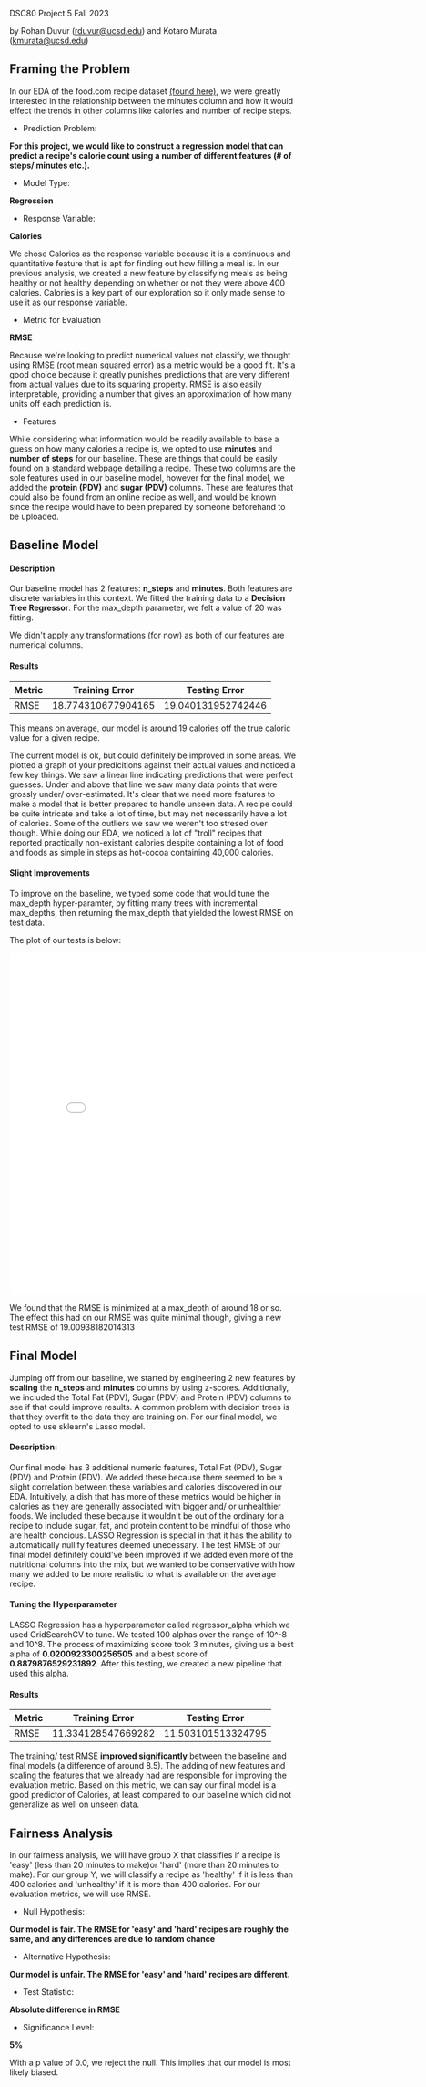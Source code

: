 DSC80 Project 5 Fall 2023

by Rohan Duvur (rduvur@ucsd.edu) and Kotaro Murata (kmurata@ucsd.edu)

## Framing the Problem

In our EDA of the food.com recipe dataset [(found here)](https://rduvur.github.io/FoodDataAnalysis/), we were greatly interested in the relationship between the minutes column and how it would effect the trends in other columns like calories and number of recipe steps.

- Prediction Problem:

**For this project, we would like to construct a regression model that can predict a recipe's calorie count using a number of different features (# of steps/ minutes etc.).**

- Model Type: 

**Regression** 

- Response Variable:

 **Calories**

We chose Calories as the response variable because it is a continuous and quantitative feature that is apt for finding out how filling a meal is. In our previous analysis, we created a new feature by classifying meals as being healthy or not healthy depending on whether or not they were above 400 calories. Calories is a key part of our exploration so it only made sense to use it as our response variable.

- Metric for Evaluation 

**RMSE**

Because we're looking to predict numerical values not classify, we thought using RMSE (root mean squared error) as a metric would be a good fit. It's a good choice because it greatly punishes predictions that are very different from actual values due to its squaring property. RMSE is also easily interpretable, providing a number that gives an approximation of how many units off each prediction is.

- Features 

While considering what information would be readily available to base a guess on how many calories a recipe is, we opted to use **minutes** and **number of steps** for our baseline. These are things that could be easily found on a standard webpage detailing a recipe. These two columns are the sole features used in our baseline model, however for the final model, we added the **protein (PDV)** and **sugar (PDV)** columns. These are features that could also be found from an online recipe as well, and would be known since the recipe would have to been prepared by someone beforehand to be uploaded.

## Baseline Model

#### Description

Our baseline model has 2 features: **n_steps** and **minutes**. Both features are discrete variables in this context. We fitted the training data to a **Decision Tree Regressor**. For the max_depth parameter, we felt a value of 20 was fitting. 

We didn't apply any transformations (for now) as both of our features are numerical columns. 

#### Results

| Metric   | Training Error    | Testing Error      |
| -------- | ----------------- | ------------------ |
| RMSE     | 18.774310677904165| 19.040131952742446 |

This means on average, our model is around 19 calories off the true caloric value for a given recipe. 

The current model is ok, but could definitely be improved in some areas. We plotted a graph of your predicitions against their actual values and noticed a few key things. We saw a linear line indicating predictions that were perfect guesses. Under and above that line we saw many data points that were grossly under/ over-estimated. It's clear that we need more features to make a model that is better prepared to handle unseen data. A recipe could be quite intricate and take a lot of time, but may not necessarily have a lot of calories. Some of the outliers we saw we weren't too stresed over though. While doing our EDA, we noticed a lot of "troll" recipes that reported practically non-existant calories despite containing a lot of food and foods as simple in steps as hot-cocoa containing 40,000 calories. 


#### Slight Improvements

To improve on the baseline, we typed some code that would tune the max_depth hyper-paramter, by fitting many trees with incremental max_depths, then returning the max_depth that yielded the lowest RMSE on test data.

The plot of our tests is below:

<iframe src="assets/max_depth.html" width=800 height=600 frameBorder=0></iframe>

We found that the RMSE is minimized at a max_depth of around 18 or so. The effect this had on our RMSE was quite minimal though, giving a new test RMSE of 19.00938182014313

## Final Model

Jumping off from our baseline, we started by engineering 2 new features by **scaling** the **n_steps** and **minutes** columns by using z-scores. Additionally, we included the Total Fat (PDV), Sugar (PDV) and Protein (PDV) columns to see if that could improve results. A common problem with decision trees is that they overfit to the data they are training on. For our final model, we opted to use sklearn's Lasso model.  

#### Description: 

Our final model has 3 additional numeric features, Total Fat (PDV), Sugar (PDV) and Protein (PDV). We added these because there seemed to be a slight correlation between these variables and calories discovered in our EDA. Intuitively, a dish that has more of these metrics would be higher in calories as they are generally associated with bigger and/ or unhealthier foods. We included these because it wouldn't be out of the ordinary for a recipe to include sugar, fat, and protein content to be mindful of those who are health concious. LASSO Regression is special in that it has the ability to automatically nullify features deemed unecessary. The test RMSE of our final model definitely could've been improved if we added even more of the nutritional columns into the mix, but we wanted to be conservative with how many we added to be more realistic to what is available on the average recipe.

#### Tuning the Hyperparameter

LASSO Regression has a hyperparameter called regressor_alpha which we used GridSearchCV to tune. We tested 100 alphas over the range of 10^-8 and 10^8. The process of maximizing score took 3 minutes, giving us a best alpha of **0.0200923300256505** and a best score of **0.8879876529231892**. After this testing, we created a new pipeline that used this alpha.

#### Results

| Metric   | Training Error    | Testing Error      |
| -------- | ----------------- | ------------------ |
| RMSE     | 11.334128547669282| 11.503101513324795 |

The training/ test RMSE **improved significantly** between the baseline and final models (a difference of around 8.5). The adding of new features and scaling the features that we already had are responsible for improving the evaluation metric. Based on this metric, we can say our final model is a good predictor of Calories, at least compared to our baseline which did not generalize as well on unseen data.

## Fairness Analysis

In our fairness analysis, we will have group X that classifies if a recipe is 'easy' (less than 20 minutes to make)or 'hard' (more than 20 minutes to make). For our group Y, we will classify a recipe as 'healthy' if it is less than 400 calories and 'unhealthy' if it is more than 400 calories. For our evaluation metrics, we will use RMSE.

- Null Hypothesis:

**Our model is fair. The RMSE for 'easy' and 'hard' recipes are roughly the same, and any differences are due to random chance**

- Alternative Hypothesis:

**Our model is unfair. The RMSE for 'easy' and 'hard' recipes are different.**

- Test Statistic:

**Absolute difference in RMSE**

- Significance Level:

**5%**

With a p value of 0.0, we reject the null. This implies that our model is most likely biased.

